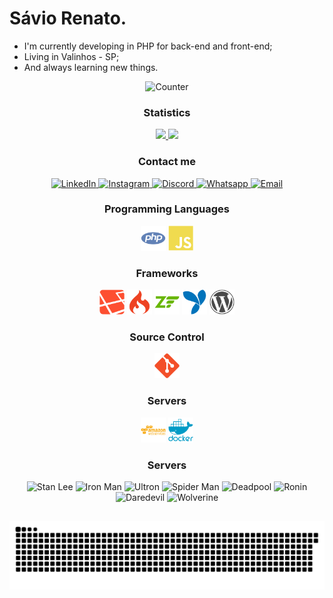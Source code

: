 # Sávio Renato.

- I'm currently developing in PHP for back-end and front-end;
- Living in Valinhos - SP;
- And always learning new things.

<p align="center"><img alt="Counter" src="https://komarev.com/ghpvc/?username=saviorenato&color=green" /></p>

<h3 align="center">Statistics</h3>
<p align="center">
  <a href="https://github.com/saviorenato">
  <img height="180em" src="https://github-readme-stats.vercel.app/api?username=saviorenato&show_icons=true&theme=nord&include_all_commits=true&count_private=true"/>
  <img height="180em" src="https://github-readme-stats.vercel.app/api/top-langs/?username=saviorenato&layout=compact&langs_count=7&theme=nord"/>
 </a>
</p>

<h3 align="center">Contact me</h3>
<p align="center">
	<a href="https://www.linkedin.com/in/saviorenato/" target="_blank">
		<img alt="LinkedIn" src="https://img.shields.io/badge/LinkedIn-0077B5?style=for-the-badge&logo=linkedin&logoColor=white" />
	</a>
	<a href="https://www.instagram.com/savio.renato/" target="_blank">
		<img alt="Instagram" src="https://img.shields.io/badge/Instagram-E4405F?style=for-the-badge&logo=instagram&logoColor=white"/>
	</a>
	<a href="https://discord.gg/3We3reBt" target="_blank">
		<img alt="Discord" src="https://img.shields.io/badge/Discord-7289DA?style=for-the-badge&logo=discord&logoColor=white" />
	</a>
	<a href="https://web.whatsapp.com/send?phone=5519998806550" target="_blank">
		<img alt="Whatsapp" src="https://img.shields.io/badge/WhatsApp-25D366?style=for-the-badge&logo=whatsapp&logoColor=white" />
	</a>
 <a href="mailto:contato@saviorenato.com.br" target="_blank">
		<img alt="Email" src="https://img.shields.io/badge/Gmail-D14836?style=for-the-badge&logo=gmail&logoColor=white" />
	</a>
</p>

<h3 align="center">Programming Languages</h3>
<p align="center">
<p align="center">
  <img alt="PHP" height="40" width="40" src="https://raw.githubusercontent.com/devicons/devicon/master/icons/php/php-plain.svg">
  <img alt="Javascript" height="40" width="40" src="https://raw.githubusercontent.com/devicons/devicon/master/icons/javascript/javascript-plain.svg">
</p>
 
<h3 align="center">Frameworks</h3>
<p align="center">
   <img alt="Laravel" height="40" width="40" src="https://raw.githubusercontent.com/devicons/devicon/master/icons/laravel/laravel-plain.svg">
   <img alt="Codeigniter" height="40" width="40" src="https://raw.githubusercontent.com/devicons/devicon/master/icons/codeigniter/codeigniter-plain.svg">
   <img alt="Zend" height="40" width="40" src="https://raw.githubusercontent.com/devicons/devicon/master/icons/zend/zend-plain.svg">
    <img alt="Yii" height="40" width="40" src="https://raw.githubusercontent.com/devicons/devicon/master/icons/yii/yii-plain.svg">
     <img alt="Wordpress" height="40" width="40" src="https://raw.githubusercontent.com/devicons/devicon/master/icons/wordpress/wordpress-plain.svg">
</p>

<h3 align="center">Source Control</h3>
<p align="center">
      <img alt="Git" height="40" width="40" src="https://raw.githubusercontent.com/devicons/devicon/master/icons/git/git-plain.svg">
</p>

<h3 align="center">Servers</h3>
<p align="center">
      <img alt="Amazon" height="40" width="40" src="https://raw.githubusercontent.com/devicons/devicon/master/icons/amazonwebservices/amazonwebservices-plain-wordmark.svg">
   <img alt="Docker" height="40" width="40" src="https://raw.githubusercontent.com/devicons/devicon/master/icons/docker/docker-plain-wordmark.svg">
</p>

<h3 align="center">Servers</h3>
<p align="center">
	<img height="110" alt="Stan Lee" src="https://cdn.iconscout.com/icon/premium/png-128-thumb/stan-lee-2024352-1703606.png"/>
	<img height="100" alt="Iron Man" src="https://cdn.iconscout.com/icon/premium/png-128-thumb/avatar-94-116460.png"/>
	<img height="100" alt="Ultron" src="https://cdn.iconscout.com/icon/premium/png-128-thumb/avatar-146-116514.png"/>
	<img height="100" alt="Spider Man" src="https://cdn.iconscout.com/icon/premium/png-128-thumb/avatar-39-116397.png"/>
	<img height="100" alt="Deadpool" src="https://cdn.iconscout.com/icon/premium/png-128-thumb/avatar-124-116490.png"/>
	<img height="100" alt="Ronin" src="https://cdn.iconscout.com/icon/premium/png-128-thumb/ronin-2545627-2126624.png"/>
	<img height="110" alt="Daredevil" src="https://cdn.iconscout.com/icon/premium/png-128-thumb/daredevil-2851238-2372717.png"/>
	<img height="100" alt="Wolverine" src="https://cdn.iconscout.com/icon/premium/png-128-thumb/wolverine-13-520235.png"/>
</p>
   
  ##
 
<p align="center">
 
  ![Snake animation](https://github.com/saviorenato/saviorenato/blob/output/github-contribution-grid-snake.svg)
 
</p>
